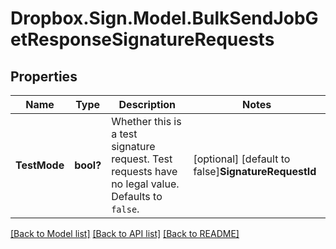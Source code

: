 # Dropbox.Sign.Model.BulkSendJobGetResponseSignatureRequests

## Properties

Name | Type | Description | Notes
------------ | ------------- | ------------- | -------------
**TestMode** | **bool?** |  Whether this is a test signature request. Test requests have no legal value. Defaults to `false`.  | [optional] [default to false]**SignatureRequestId** | **string** |  The id of the SignatureRequest.  | [optional] **RequesterEmailAddress** | **string** |  The email address of the initiator of the SignatureRequest.  | [optional] **Title** | **string** |  The title the specified Account uses for the SignatureRequest.  | [optional] **OriginalTitle** | **string** |  Default Label for account.  | [optional] **Subject** | **string** |  The subject in the email that was initially sent to the signers.  | [optional] **Message** | **string** |  The custom message in the email that was initially sent to the signers.  | [optional] **Metadata** | **Object** |  The metadata attached to the signature request.  | [optional] **CreatedAt** | **int** |  Time the signature request was created.  | [optional] **ExpiresAt** | **int** |  The time when the signature request will expire unsigned signatures. See [Signature Request Expiration Date](https://developers.hellosign.com/docs/signature-request/expiration/) for details.  | [optional] **IsComplete** | **bool** |  Whether or not the SignatureRequest has been fully executed by all signers.  | [optional] **IsDeclined** | **bool** |  Whether or not the SignatureRequest has been declined by a signer.  | [optional] **HasError** | **bool** |  Whether or not an error occurred (either during the creation of the SignatureRequest or during one of the signings).  | [optional] **FilesUrl** | **string** |  The URL where a copy of the request&#39;s documents can be downloaded.  | [optional] **SigningUrl** | **string** |  The URL where a signer, after authenticating, can sign the documents. This should only be used by users with existing Dropbox Sign accounts as they will be required to log in before signing.  | [optional] **DetailsUrl** | **string** |  The URL where the requester and the signers can view the current status of the SignatureRequest.  | [optional] **CcEmailAddresses** | **List&lt;string&gt;** |  A list of email addresses that were CCed on the SignatureRequest. They will receive a copy of the final PDF once all the signers have signed.  | [optional] **SigningRedirectUrl** | **string** |  The URL you want the signer redirected to after they successfully sign.  | [optional] **FinalCopyUri** | **string** |  The path where the completed document can be downloaded  | [optional] **TemplateIds** | **List&lt;string&gt;** |  Templates IDs used in this SignatureRequest (if any).  | [optional] **CustomFields** | [**List&lt;SignatureRequestResponseCustomFieldBase&gt;**](SignatureRequestResponseCustomFieldBase.md) |  An array of Custom Field objects containing the name and type of each custom field.<br><br>* Text Field uses `SignatureRequestResponseCustomFieldText`<br>* Checkbox Field uses `SignatureRequestResponseCustomFieldCheckbox`  | [optional] **Attachments** | [**List&lt;SignatureRequestResponseAttachment&gt;**](SignatureRequestResponseAttachment.md) |  Signer attachments.  | [optional] **ResponseData** | [**List&lt;SignatureRequestResponseDataBase&gt;**](SignatureRequestResponseDataBase.md) |  An array of form field objects containing the name, value, and type of each textbox or checkmark field filled in by the signers.  | [optional] **Signatures** | [**List&lt;SignatureRequestResponseSignatures&gt;**](SignatureRequestResponseSignatures.md) |  An array of signature objects, 1 for each signer.  | [optional] **BulkSendJobId** | **string** |  The id of the BulkSendJob.  | [optional] 

[[Back to Model list]](../README.md#documentation-for-models) [[Back to API list]](../README.md#documentation-for-api-endpoints) [[Back to README]](../README.md)

